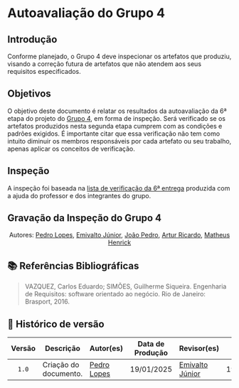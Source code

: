 # Autoavaliação do Grupo 4

## Introdução

Conforme planejado, o Grupo 4 deve inspecionar os artefatos que produziu, visando a correção futura de artefatos que não atendem aos seus requisitos especificados.

## Objetivos

O objetivo deste documento é relatar os resultados da autoavaliação da 6ª etapa do projeto do [Grupo 4](https://requisitos-de-software.github.io/2024.2-MeuSUSDigital/), em forma de inspeção. Será verificado se os artefatos produzidos nesta segunda etapa cumprem com as condições e padrões exigidos. É importante citar que essa verificação não tem como intuito diminuir os membros responsáveis por cada artefato ou seu trabalho, apenas aplicar os conceitos de verificação.

## Inspeção

A inspeção foi baseada na [lista de verificação da 6ª entrega](../../lista_verif/entrega6.md) produzida com a ajuda do professor e dos integrantes do grupo.


## Gravação da Inspeção do Grupo 4



<div align="center">
  <p>Autores: <a href="https://github.com/pLopess">Pedro Lopes</a>, <a href="https://github.com/EmivaltoJrr">Emivalto Júnior</a>, <a href="https://github.com/JoosPerro">João Pedro</a>, <a href="https://github.com/algorithmorphic">Artur Ricardo</a>, <a href="https://github.com/MatheusHenrickSantos">Matheus Henrick</a></p>
</div>



## 📚 Referências Bibliográficas

> VAZQUEZ, Carlos Eduardo; SIMÕES, Guilherme Siqueira. Engenharia de Requisitos: software orientado ao negócio. Rio de Janeiro: Brasport, 2016.
>

## 📑 Histórico de versão

| Versão | Descrição | Autor(es) | Data de Produção | Revisor(es) | Data de Revisão | 
| :----: | --------- | --------- | :--------------: | ----------- | :-------------: |
| `1.0`  | Criação do documento. | [Pedro Lopes](https://github.com/pLopess) | 19/01/2025 | [Emivalto Júnior](https://github.com/EmivaltoJrr) | 19/01/2025 |